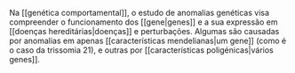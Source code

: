 Na [[genética comportamental]], o estudo de anomalias genéticas visa compreender o funcionamento dos [[gene|genes]] e a sua expressão em [[doenças hereditárias|doenças]] e perturbações. Algumas são causadas por anomalias em apenas [[características mendelianas|um gene]] (como é o caso da trissomia 21), e outras por [[características poligénicas|vários genes]]. 